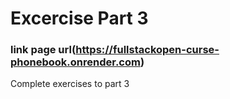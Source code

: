 # Excercise Part 3

### link page url(https://fullstackopen-curse-phonebook.onrender.com)

Complete exercises to part 3